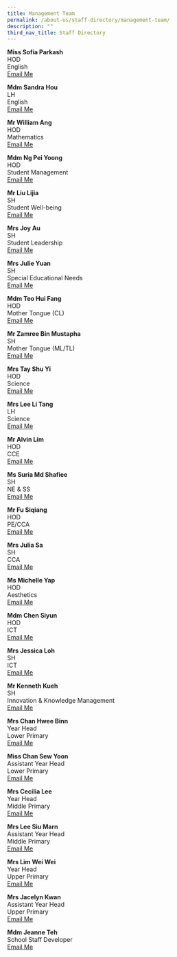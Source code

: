```yaml
---
title: Management Team
permalink: /about-us/staff-directory/management-team/
description: ""
third_nav_title: Staff Directory
---
```

<p><strong>Miss Sofia Parkash<br></strong>HOD<br>English<br><a href="mailto:sofia_gita_parkash@moe.edu.sg" target="">Email Me</a></p>
<p><strong>Mdm Sandra Hou</strong><br>LH<br>English<br><a href="mailto:hou_may_wah_sandra@moe.edu.sg" target="">Email Me</a></p>
<p><strong>Mr William Ang</strong><br>HOD<br>Mathematics<br><a href="mailto:ang_kia_wei_william@moe.edu.sg" target="">Email Me</a></p>
<p><strong>Mdm Ng Pei Yoong</strong><br>HOD<br>Student Management<br><a href="mailto:ng_pei_yoong@moe.edu.sg" target="">Email Me</a></p>
<p><strong>Mr Liu Lijia</strong><br>SH<br>Student Well-being<br><a href="mailto:liu_lijia@moe.edu.sg" target="">Email Me</a></p>
<p><strong>Mrs Joy Au</strong><br>SH<br>Student Leadership<br><a href="mailto:tham_kar_yee@moe.edu.sg" target="">Email Me</a></p>
<p><strong>Mrs Julie Yuan</strong><br>SH<br>Special Educational Needs<br><a href="mailto:julie_phoebe_low@moe.edu.sg" target="">Email Me</a></p>
<p><strong>Mdm Teo Hui Fang</strong><br>HOD<br>Mother Tongue (CL)<br><a href="mailto:teo_hui_fang@moe.edu.sg" target="">Email Me</a></p>
<p><strong>Mr Zamree Bin Mustapha</strong><br>SH<br>Mother Tongue (ML/TL)<br><a href="mailto:zamree_mustapha@moe.edu.sg" target="">Email Me</a></p>
<p><strong>Mrs Tay Shu Yi</strong><br>HOD<br>Science<br><a href="mailto:wee_shu_yi@moe.edu.sg" target="">Email Me</a></p>
<p><strong>Mrs Lee Li Tang</strong><br>LH<br>Science<br><a href="mailto:tang_li_tang@moe.edu.sg" target="">Email Me</a></p>
<p><strong>Mr Alvin Lim</strong><br>HOD<br>CCE<br><a href="mailto:alvin_lim_hsu_jin@moe.edu.sg" target="">Email Me</a></p>
<p><strong>Ms Suria Md Shafiee</strong><br>SH<br>NE &amp; SS<br><a href="mailto:suria_mohamed_shafiee@moe.edu.sg" target="">Email Me</a></p>
<p><strong>Mr Fu Siqiang</strong><br>HOD<br>PE/CCA<br><a href="mailto:fu_siqiang@moe.edu.sg" target="">Email Me</a></p>
<p><strong>Mrs Julia Sa</strong><br>SH<br>CCA<br><a href="mailto:lim_mei_chia_julia@moe.edu.sg" target="">Email Me</a></p>
<p><strong>Ms Michelle Yap</strong><br>HOD<br>Aesthetics<br><a href="mailto:yap_hui_ching_michelle@moe.edu.sg" target="">Email Me</a></p>
<p><strong>Mdm Chen Siyun</strong><br>HOD<br>ICT<br><a href="mailto:chen_siyun@moe.edu.sg" target="">Email Me</a></p>
<p><strong>Mrs Jessica Loh</strong><br>SH<br>ICT<br><a href="mailto:teo_yiying_jessica@moe.edu.sg" target="">Email Me</a></p>
<p><strong>Mr Kenneth Kueh</strong><br>SH<br>Innovation &amp; Knowledge Management<br><a href="mailto:kenneth_kueh@moe.edu.sg" target="">Email Me</a></p>
<p><strong>Mrs Chan Hwee Binn</strong><br>Year Head<br>Lower Primary<br><a href="mailto:seah_hwee_binn@moe.edu.sg" target="">Email Me</a></p>
<p><strong>Miss Chan Sew Yoon</strong><br>Assistant Year Head<br>Lower Primary<br><a href="mailto:chan_sew_yoon@moe.edu.sg" target="">Email Me</a></p>
<p><strong>Mrs Cecilia Lee</strong><br>Year Head<br>Middle Primary<br><a href="mailto:cecilia_peralta_lee@moe.edu.sg" target="">Email Me</a></p>
<p><strong>Mrs Lee Siu Marn</strong><br>Assistant Year Head<br>Middle Primary<br><a href="mailto:leong_siu_marn@moe.edu.sg" target="">Email Me</a></p>
<p><strong>Mrs Lim Wei Wei</strong><br>Year Head<br>Upper Primary<br><a href="mailto:chua_wei_wei@moe.edu.sg" target="">Email Me</a></p>
<p><strong>Mrs Jacelyn Kwan<br></strong>Assistant Year Head<br>Upper Primary<br><a href="mailto:chia_pin_jhin@moe.edu.sg" target="">Email Me</a></p>
<p><strong>Mdm Jeanne Teh</strong><br>School Staff Developer<br><a href="mailto:teh_hsiao_chuin@moe.edu.sg" target="">Email Me</a></p>